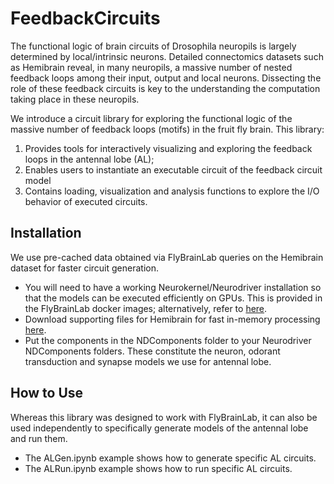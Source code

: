# FeedbackCircuits

The functional logic of brain circuits of Drosophila neuropils is largely determined by local/intrinsic neurons. Detailed connectomics datasets such as Hemibrain reveal, in many neuropils, a massive number of nested feedback loops among their input, output and local neurons. Dissecting the role of these feedback circuits is key to the understanding the computation taking place in these neuropils. 

We introduce a circuit library for exploring the functional logic of the massive number of feedback loops (motifs) in the fruit fly brain. This library:
1. Provides tools for interactively visualizing and exploring the feedback loops in the antennal lobe (AL);
2. Enables users to instantiate an executable circuit of the feedback circuit model
3. Contains loading, visualization and analysis functions to explore the I/O behavior of executed circuits.

## Installation

We use pre-cached data obtained via FlyBrainLab queries on the Hemibrain dataset for faster circuit generation.

* You will need to have a working Neurokernel/Neurodriver installation so that the models can be executed efficiently on GPUs. This is provided in the FlyBrainLab docker images; alternatively, refer to [here](https://github.com/neurokernel/neurodriver).
* Download supporting files for Hemibrain for fast in-memory processing [here](https://drive.google.com/drive/u/0/folders/1HlgpnZLQCwkwjeOOuV7SD2ndWkVsr21F).
* Put the components in the NDComponents folder to your Neurodriver NDComponents folders. These constitute the neuron, odorant transduction and synapse models we use for antennal lobe.

## How to Use

Whereas this library was designed to work with FlyBrainLab, it can also be used independently to specifically generate models of the antennal lobe and run them.

* The ALGen.ipynb example shows how to generate specific AL circuits.
* The ALRun.ipynb example shows how to run specific AL circuits.
